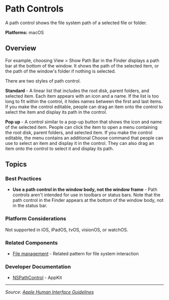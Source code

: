 # Path Controls

A path control shows the file system path of a selected file or folder.

**Platforms:** macOS

## Overview

For example, choosing View > Show Path Bar in the Finder displays a path bar at the bottom of the window. It shows the path of the selected item, or the path of the window's folder if nothing is selected.

There are two styles of path control.

**Standard** - A linear list that includes the root disk, parent folders, and selected item. Each item appears with an icon and a name. If the list is too long to fit within the control, it hides names between the first and last items. If you make the control editable, people can drag an item onto the control to select the item and display its path in the control.

**Pop up** - A control similar to a pop-up button that shows the icon and name of the selected item. People can click the item to open a menu containing the root disk, parent folders, and selected item. If you make the control editable, the menu contains an additional Choose command that people can use to select an item and display it in the control. They can also drag an item onto the control to select it and display its path.

## Topics

### Best Practices

- **Use a path control in the window body, not the window frame** - Path controls aren't intended for use in toolbars or status bars. Note that the path control in the Finder appears at the bottom of the window body, not in the status bar.

### Platform Considerations

Not supported in iOS, iPadOS, tvOS, visionOS, or watchOS.

### Related Components

- [File management](https://developer.apple.com/design/human-interface-guidelines/file-management) - Related pattern for file system interaction

### Developer Documentation

- [NSPathControl](https://developer.apple.com/documentation/appkit/nspathcontrol) - AppKit

---

*Source: [Apple Human Interface Guidelines](https://developer.apple.com/design/human-interface-guidelines/path-controls)*